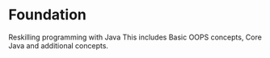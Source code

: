 # Foundation
Reskilling programming with Java
This includes Basic OOPS concepts, Core Java and additional concepts.
